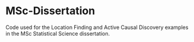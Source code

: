 # MSc-Dissertation
Code used for the Location Finding and Active Causal Discovery examples in the MSc Statistical Science dissertation.
